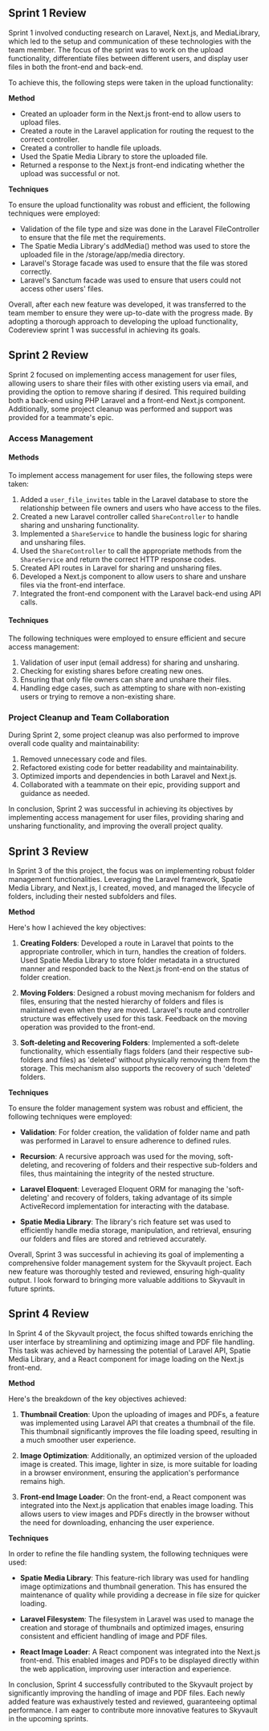 ## Sprint 1 Review
Sprint 1 involved conducting research on Laravel, Next.js, and MediaLibrary, which led to the setup and communication of these technologies with the team member. The focus of the sprint was to work on the upload functionality, differentiate files between different users, and display user files in both the front-end and back-end.

To achieve this, the following steps were taken in the upload functionality:

**Method**

- Created an uploader form in the Next.js front-end to allow users to upload files.
- Created a route in the Laravel application for routing the request to the correct controller.
- Created a controller to handle file uploads.
- Used the Spatie Media Library to store the uploaded file.
- Returned a response to the Next.js front-end indicating whether the upload was successful or not.

**Techniques**

To ensure the upload functionality was robust and efficient, the following techniques were employed:

- Validation of the file type and size was done in the Laravel FileController to ensure that the file met the requirements.
- The Spatie Media Library's addMedia() method was used to store the uploaded file in the /storage/app/media directory.
- Laravel's Storage facade was used to ensure that the file was stored correctly.
- Laravel's Sanctum facade was used to ensure that users could not access other users' files.

Overall, after each new feature was developed, it was transferred to the team member to ensure they were up-to-date with the progress made. By adopting a thorough approach to developing the upload functionality, Codereview sprint 1 was successful in achieving its goals.

## Sprint 2 Review

Sprint 2 focused on implementing access management for user files, allowing users to share their files with other existing users via email, and providing the option to remove sharing if desired. This required building both a back-end using PHP Laravel and a front-end Next.js component. Additionally, some project cleanup was performed and support was provided for a teammate's epic.

### Access Management

#### Methods

To implement access management for user files, the following steps were taken:

1. Added a `user_file_invites` table in the Laravel database to store the relationship between file owners and users who have access to the files.
2. Created a new Laravel controller called `ShareController` to handle sharing and unsharing functionality.
3. Implemented a `ShareService` to handle the business logic for sharing and unsharing files.
4. Used the `ShareController` to call the appropriate methods from the `ShareService` and return the correct HTTP response codes.
5. Created API routes in Laravel for sharing and unsharing files.
6. Developed a Next.js component to allow users to share and unshare files via the front-end interface.
7. Integrated the front-end component with the Laravel back-end using API calls.

#### Techniques

The following techniques were employed to ensure efficient and secure access management:

1. Validation of user input (email address) for sharing and unsharing.
2. Checking for existing shares before creating new ones.
3. Ensuring that only file owners can share and unshare their files.
4. Handling edge cases, such as attempting to share with non-existing users or trying to remove a non-existing share.

### Project Cleanup and Team Collaboration

During Sprint 2, some project cleanup was also performed to improve overall code quality and maintainability:

1. Removed unnecessary code and files.
2. Refactored existing code for better readability and maintainability.
3. Optimized imports and dependencies in both Laravel and Next.js.
4. Collaborated with a teammate on their epic, providing support and guidance as needed.

In conclusion, Sprint 2 was successful in achieving its objectives by implementing access management for user files, providing sharing and unsharing functionality, and improving the overall project quality.

## Sprint 3 Review

In Sprint 3 of the this project, the focus was on implementing robust folder management functionalities. Leveraging the Laravel framework, Spatie Media Library, and Next.js, I created, moved, and managed the lifecycle of folders, including their nested subfolders and files.

**Method**

Here's how I achieved the key objectives:

1. **Creating Folders**: Developed a route in Laravel that points to the appropriate controller, which in turn, handles the creation of folders. Used Spatie Media Library to store folder metadata in a structured manner and responded back to the Next.js front-end on the status of folder creation.

2. **Moving Folders**: Designed a robust moving mechanism for folders and files, ensuring that the nested hierarchy of folders and files is maintained even when they are moved. Laravel's route and controller structure was effectively used for this task. Feedback on the moving operation was provided to the front-end.

3. **Soft-deleting and Recovering Folders**: Implemented a soft-delete functionality, which essentially flags folders (and their respective sub-folders and files) as 'deleted' without physically removing them from the storage. This mechanism also supports the recovery of such 'deleted' folders.

**Techniques**

To ensure the folder management system was robust and efficient, the following techniques were employed:

- **Validation**: For folder creation, the validation of folder name and path was performed in Laravel to ensure adherence to defined rules.

- **Recursion**: A recursive approach was used for the moving, soft-deleting, and recovering of folders and their respective sub-folders and files, thus maintaining the integrity of the nested structure.

- **Laravel Eloquent**: Leveraged Eloquent ORM for managing the 'soft-deleting' and recovery of folders, taking advantage of its simple ActiveRecord implementation for interacting with the database.

- **Spatie Media Library**: The library's rich feature set was used to efficiently handle media storage, manipulation, and retrieval, ensuring our folders and files are stored and retrieved accurately.

Overall, Sprint 3 was successful in achieving its goal of implementing a comprehensive folder management system for the Skyvault project. Each new feature was thoroughly tested and reviewed, ensuring high-quality output. I look forward to bringing more valuable additions to Skyvault in future sprints.

## Sprint 4 Review

In Sprint 4 of the Skyvault project, the focus shifted towards enriching the user interface by streamlining and optimizing image and PDF file handling. This task was achieved by harnessing the potential of Laravel API, Spatie Media Library, and a React component for image loading on the Next.js front-end.

**Method**

Here's the breakdown of the key objectives achieved:

1. **Thumbnail Creation**: Upon the uploading of images and PDFs, a feature was implemented using Laravel API that creates a thumbnail of the file. This thumbnail significantly improves the file loading speed, resulting in a much smoother user experience.

2. **Image Optimization**: Additionally, an optimized version of the uploaded image is created. This image, lighter in size, is more suitable for loading in a browser environment, ensuring the application's performance remains high.

3. **Front-end Image Loader**: On the front-end, a React component was integrated into the Next.js application that enables image loading. This allows users to view images and PDFs directly in the browser without the need for downloading, enhancing the user experience.

**Techniques**

In order to refine the file handling system, the following techniques were used:

- **Spatie Media Library**: This feature-rich library was used for handling image optimizations and thumbnail generation. This has ensured the maintenance of quality while providing a decrease in file size for quicker loading.

- **Laravel Filesystem**: The filesystem in Laravel was used to manage the creation and storage of thumbnails and optimized images, ensuring consistent and efficient handling of image and PDF files.

- **React Image Loader**: A React component was integrated into the Next.js front-end. This enabled images and PDFs to be displayed directly within the web application, improving user interaction and experience.

In conclusion, Sprint 4 successfully contributed to the Skyvault project by significantly improving the handling of image and PDF files. Each newly added feature was exhaustively tested and reviewed, guaranteeing optimal performance. I am eager to contribute more innovative features to Skyvault in the upcoming sprints.
